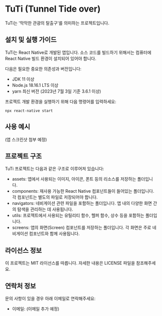 # TuTi (Tunnel Tide over)
TuTi는 '막막한 관광의 탈출구'를 의미하는 프로젝트입니다.


## 설치 및 실행 가이드
TuTi는 React Native로 개발된 앱입니다. 소스 코드를 빌드하기 위해서는 컴퓨터에 React Native 빌드 환경이 설치되어 있어야 합니다.

다음은 필요한 중요한 의존성과 버전입니다:

- JDK 11 이상
- Node.js 18.16.1 LTS 이상
- yarn 최신 버전 (2023년 7월 3일 기준 3.6.1 이상)

프로젝트 개발 환경을 실행하기 위해 다음 명령어를 입력하세요:
```
npx react-native start
```

## 사용 예시
(앱 스크린샷 첨부 예정)

## 프로젝트 구조
TuTi 프로젝트는 다음과 같은 구조로 이루어져 있습니다:

- assets: 앱에서 사용되는 이미지, 아이콘, 폰트 등의 리소스를 저장하는 폴더입니다.
- components: 재사용 가능한 React Native 컴포넌트들이 들어있는 폴더입니다. 각 컴포넌트는 별도의 파일로 저장되어야 합니다.
- navigators: 네비게이션 관련 파일을 포함하는 폴더입니다. 앱 내의 다양한 화면 간의 탐색을 관리하는 데 사용됩니다.
- utils: 프로젝트에서 사용되는 유틸리티 함수, 헬퍼 함수, 상수 등을 포함하는 폴더입니다.
- screens: 앱의 화면(Screen) 컴포넌트를 저장하는 폴더입니다. 각 화면은 주로 네비게이션 컴포넌트와 함께 사용됩니다.

## 라이선스 정보
이 프로젝트는 MIT 라이선스를 따릅니다. 자세한 내용은 LICENSE 파일을 참조해주세요.

## 연락처 정보
문의 사항이 있을 경우 아래 이메일로 연락해주세요:

- 이메일: (이메일 추가 예정)
